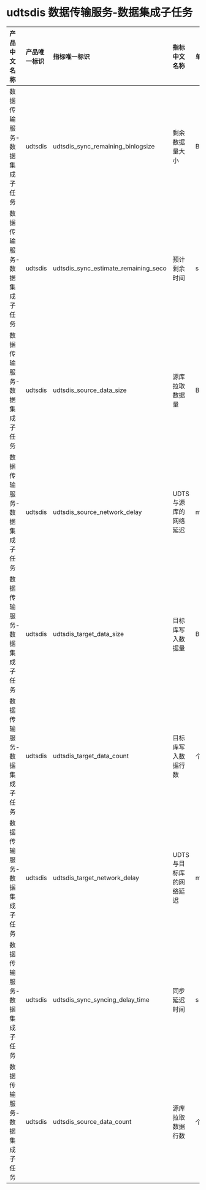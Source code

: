 # udtsdis 数据传输服务-数据集成子任务

|产品中文名称|产品唯一标识|指标唯一标识|指标中文名称|单位|备注|
|:----|:----|:----|:----|:----|:----|
|数据传输服务-数据集成子任务|udtsdis|udtsdis_sync_remaining_binlogsize|剩余数据量大小|Byte| |
|数据传输服务-数据集成子任务|udtsdis|udtsdis_sync_estimate_remaining_seco|预计剩余时间|s| |
|数据传输服务-数据集成子任务|udtsdis|udtsdis_source_data_size|源库拉取数据量|Bps| |
|数据传输服务-数据集成子任务|udtsdis|udtsdis_source_network_delay|UDTS与源库的网络延迟|ms| |
|数据传输服务-数据集成子任务|udtsdis|udtsdis_target_data_size|目标库写入数据量|Bps| |
|数据传输服务-数据集成子任务|udtsdis|udtsdis_target_data_count|目标库写入数据行数|个/s| |
|数据传输服务-数据集成子任务|udtsdis|udtsdis_target_network_delay|UDTS与目标库的网络延迟|ms| |
|数据传输服务-数据集成子任务|udtsdis|udtsdis_sync_syncing_delay_time|同步延迟时间|s| |
|数据传输服务-数据集成子任务|udtsdis|udtsdis_source_data_count|源库拉取数据行数|个/s| |
